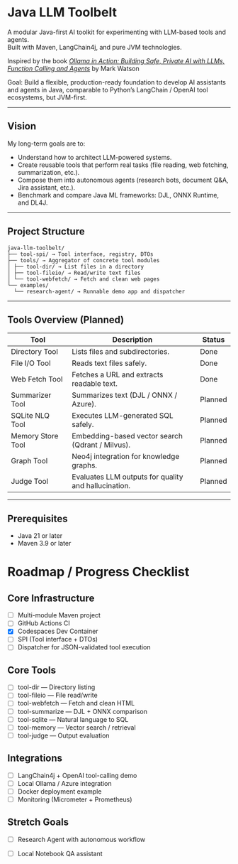 # Java LLM Toolbelt

A modular Java-first AI toolkit for experimenting with LLM-based tools and agents.  
Built with Maven, LangChain4j, and pure JVM technologies.

Inspired by the book [*Ollama in Action: Building Safe, Private AI with LLMs, Function Calling and Agents*](https://leanpub.com/ollama) by Mark Watson

Goal: Build a flexible, production-ready foundation to develop AI assistants and agents in Java, comparable to Python’s LangChain / OpenAI tool ecosystems, but JVM-first.

---

## Vision

My long-term goals are to:
- Understand how to architect LLM-powered systems.
- Create reusable tools that perform real tasks (file reading, web fetching, summarization, etc.).
- Compose them into autonomous agents (research bots, document Q&A, Jira assistant, etc.).
- Benchmark and compare Java ML frameworks: DJL, ONNX Runtime, and DL4J.

---

## Project Structure

```
java-llm-toolbelt/
├── tool-spi/ → Tool interface, registry, DTOs
├── tools/ → Aggregator of concrete tool modules
│ ├── tool-dir/ → List files in a directory
│ ├── tool-fileio/ → Read/write text files
│ └── tool-webfetch/ → Fetch and clean web pages
└── examples/
  └── research-agent/ → Runnable demo app and dispatcher
```


---

## Tools Overview (Planned)

| Tool | Description | Status |
|------|--------------|--------|
| Directory Tool | Lists files and subdirectories. | Done |
| File I/O Tool | Reads text files safely. | Done |
| Web Fetch Tool | Fetches a URL and extracts readable text. | Done |
| Summarizer Tool | Summarizes text (DJL / ONNX / Azure). | Planned |
| SQLite NLQ Tool | Executes LLM-generated SQL safely. | Planned |
| Memory Store Tool | Embedding-based vector search (Qdrant / Milvus). | Planned |
| Graph Tool | Neo4j integration for knowledge graphs. | Planned |
| Judge Tool | Evaluates LLM outputs for quality and hallucination. | Planned |

---

## Prerequisites
- Java 21 or later
- Maven 3.9 or later

# Roadmap / Progress Checklist

## Core Infrastructure
- [ ] Multi-module Maven project
- [ ] GitHub Actions CI
- [x] Codespaces Dev Container
- [ ] SPI (Tool interface + DTOs)
- [ ] Dispatcher for JSON-validated tool execution

## Core Tools
- [ ] tool-dir — Directory listing
- [ ] tool-fileio — File read/write
- [ ] tool-webfetch — Fetch and clean HTML
- [ ] tool-summarize — DJL + ONNX comparison
- [ ] tool-sqlite — Natural language to SQL
- [ ] tool-memory — Vector search / retrieval
- [ ] tool-judge — Output evaluation

## Integrations
- [ ] LangChain4j + OpenAI tool-calling demo
- [ ] Local Ollama / Azure integration
- [ ] Docker deployment example
- [ ] Monitoring (Micrometer + Prometheus)

## Stretch Goals
- [ ] Research Agent with autonomous workflow
- [ ] Local Notebook QA assistant

